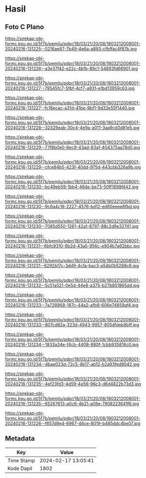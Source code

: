 # Hasil

## Foto C Plano

https://sirekap-obj-formc.kpu.go.id/5f7b/pemilu/pdpr/18/03/21/20/08/1803212008001-20240216-131225--0216ae87-7b49-4e6a-a893-cfbffac4f87b.jpg

https://sirekap-obj-formc.kpu.go.id/5f7b/pemilu/pdpr/18/03/21/20/08/1803212008001-20240216-131226--a3e37f42-e22c-4b1b-89c1-54893fd66901.jpg

https://sirekap-obj-formc.kpu.go.id/5f7b/pemilu/pdpr/18/03/21/20/08/1803212008001-20240216-131227--79545fc7-5fbf-4cf7-a931-e1bd13959c63.jpg

https://sirekap-obj-formc.kpu.go.id/5f7b/pemilu/pdpr/18/03/21/20/08/1803212008001-20240216-131227--fc18ecac-a31d-41be-9bf1-9d33e55f1440.jpg

https://sirekap-obj-formc.kpu.go.id/5f7b/pemilu/pdpr/18/03/21/20/08/1803212008001-20240216-131228--32329eab-30c4-4e9a-a011-3aa9cd3d81e5.jpg

https://sirekap-obj-formc.kpu.go.id/5f7b/pemilu/pdpr/18/03/21/20/08/1803212008001-20240216-131229--77f8b0e0-8ec9-43ad-83a1-404375aa78d0.jpg

https://sirekap-obj-formc.kpu.go.id/5f7b/pemilu/pdpr/18/03/21/20/08/1803212008001-20240216-131229--cfce84b5-423f-40dd-975d-443cbb326a9b.jpg

https://sirekap-obj-formc.kpu.go.id/5f7b/pemilu/pdpr/18/03/21/20/08/1803212008001-20240216-131230--bc49eb59-1bb4-46de-be73-50ff1699f442.jpg

https://sirekap-obj-formc.kpu.go.id/5f7b/pemilu/pdpr/18/03/21/20/08/1803212008001-20240216-131230--9c6a4c16-2227-4576-bd12-ed60eeee8fbd.jpg

https://sirekap-obj-formc.kpu.go.id/5f7b/pemilu/pdpr/18/03/21/20/08/1803212008001-20240216-131230--7085d550-1261-42a1-8797-88c2d9e32741.jpg

https://sirekap-obj-formc.kpu.go.id/5f7b/pemilu/pdpr/18/03/21/20/08/1803212008001-20240216-131231--6bfc9310-9b2d-43a5-956c-e904b7a62bbc.jpg

https://sirekap-obj-formc.kpu.go.id/5f7b/pemilu/pdpr/18/03/21/20/08/1803212008001-20240216-131231--6292b17c-3dd9-4cfa-bac3-a54b0b5288c6.jpg

https://sirekap-obj-formc.kpu.go.id/5f7b/pemilu/pdpr/18/03/21/20/08/1803212008001-20240216-131232--5c51a521-0e5d-44e8-a375-b27b851865dd.jpg

https://sirekap-obj-formc.kpu.go.id/5f7b/pemilu/pdpr/18/03/21/20/08/1803212008001-20240216-131233--7a728968-187c-44a2-afb8-606e74859af4.jpg

https://sirekap-obj-formc.kpu.go.id/5f7b/pemilu/pdpr/18/03/21/20/08/1803212008001-20240216-131233--807cd82a-323d-4943-9957-805dfdeb8bff.jpg

https://sirekap-obj-formc.kpu.go.id/5f7b/pemilu/pdpr/18/03/21/20/08/1803212008001-20240216-131234--1833a34e-f4cb-4408-880f-1cbb935816c0.jpg

https://sirekap-obj-formc.kpu.go.id/5f7b/pemilu/pdpr/18/03/21/20/08/1803212008001-20240216-131234--4bae023d-72c5-4b17-ab12-b2a93fed8042.jpg

https://sirekap-obj-formc.kpu.go.id/5f7b/pemilu/pdpr/18/03/21/20/08/1803212008001-20240216-131235--4ef23fd3-4d59-4e56-96c3-d6d4822b73d3.jpg

https://sirekap-obj-formc.kpu.go.id/5f7b/pemilu/pdpr/18/03/21/20/08/1803212008001-20240216-131235--65267613-a0c6-4b21-a08e-7908223641f6.jpg

https://sirekap-obj-formc.kpu.go.id/5f7b/pemilu/pdpr/18/03/21/20/08/1803212008001-20240216-131226--f657d9e4-6967-46ce-8019-b485ddc4be07.jpg


## Metadata

| Key        | Value               |
| ---------- | ------------------- |
| Time Stamp | 2024-02-17 13:05:41 |
| Kode Dapil | 1802                |



